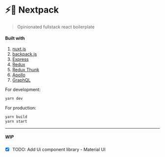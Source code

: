 ⚡🎒 Nextpack
==============
> Opinionated fullstack react boilerplate

#### Built with
1. [nuxt.js](https://github.com/zeit/next.js/)
2. [backpack.js](https://github.com/jaredpalmer/backpack)
3. [Express](https://expressjs.com/)
4. [Redux](http://redux.js.org/)
5. [Redux Thunk](https://github.com/gaearon/redux-thunk)
6. [Apollo](https://www.apollodata.com/)
7. [GraphQL](http://graphql.org/)

For development:
```bash
yarn dev
```

For production:
```bash
yarn build
yarn start
```

---

##### WIP

<!-- - [ ] TODO: Add Mongodb support using mongoose -->
<!-- - [ ] TODO: Integrate mongodb with graphql server -->
<!-- - [ ] TODO: Refactor graphql client network to use our endpoint -->
<!-- - [ ] TODO: Refactor example page to use data from our endpoint -->
 - [X] TODO: Add Ui component library - Material UI
